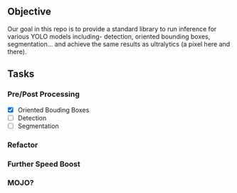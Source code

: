 ## Objective

Our goal in this repo is to provide a standard library to run inference for various YOLO models including- detection, oriented bounding boxes, segmentation... and achieve the same results as ultralytics (a pixel here and there).

## Tasks

### Pre/Post Processing 
- [x] Oriented Bouding Boxes
- [ ] Detection 
- [ ] Segmentation

### Refactor 

### Further Speed Boost 

### MOJO? 
